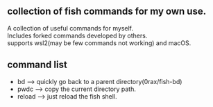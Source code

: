 ## collection of fish commands for my own use.
A collection of useful commands for myself.  
Includes forked commands developed by others.  
supports wsl2(may be few commands not working) and macOS.  

## command list
- bd  -->  quickly go back to a parent directory(0rax/fish-bd)
- pwdc  -->  copy the current directory path.
- reload  -->  just reload the fish shell.
